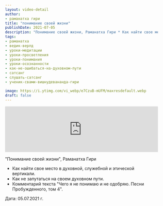 ```yaml
---
layout: video-detail
author:
- раманатха гири
title: "понимание своей жизни"
publishDate: 2021-07-05
description: "Понимание своей жизни, Раманатха Гири * Как найти свое место в духовной, служебной и этической вертикали. * Как не запутаться на своем духовном пути. * Комментарий текста Чего я не понимаю и не одобряю. Песни Пробужденного, том 4.   Дата  05"
tags: 
- раманатха
- ведик-верлд
- уроки-медитации
- уроки-просветления
- уроки-понимания
- уроки-осознанности
- как-не-ошибаться-на-духовном-пути
- сатсанг
- слушать-сатсанг
- ученик-свами-вишнудевананда-гири

image: https://i.ytimg.com/vi_webp/e7CzuB-mUFM/maxresdefault.webp
draft: false
---
```


<iframe width="100%" src="https://www.youtube.com/embed/e7CzuB-mUFM" frameborder="0" allowfullscreen=""></iframe> 

 "Понимание своей жизни", Раманатха Гири

* Как найти свое место в духовной, служебной и этической вертикали.
* Как не запутаться на своем духовном пути.
* Комментарий текста "Чего я не понимаю и не одобряю. Песни Пробужденного, том 4".

  
 Дата: 05.07.2021 г.

  

 
